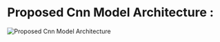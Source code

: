 # Proposed Cnn Model Architecture : 
![Proposed Cnn Model Architecture](https://github.com/srijonp4/8th-sem-project/blob/main/model.png?raw=true)
